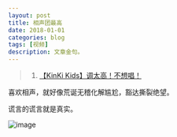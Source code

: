 ```yaml
---
layout: post
title: 相声团最高 
date: 2018-01-01
categories: blog
tags: [视频]
description: 文章金句。
---
```


>1. [【KinKi Kids】调太高！不想唱！](https://www.bilibili.com/video/av10686370/)

喜欢相声，就好像荒诞无稽化解尴尬，豁达撕裂绝望。

谎言的谎言就是真实。




![image](https://github.com/feiyuii/feiyuii.github.io/blob/master/img/crowds/crowds.jpg?raw=true)
